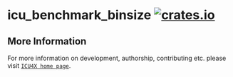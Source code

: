 # icu_benchmark_binsize [![crates.io](https://img.shields.io/crates/v/icu_benchmark_binsize)](https://crates.io/crates/icu_benchmark_binsize)



## More Information

For more information on development, authorship, contributing etc. please visit [`ICU4X home page`](https://github.com/unicode-org/icu4x).
